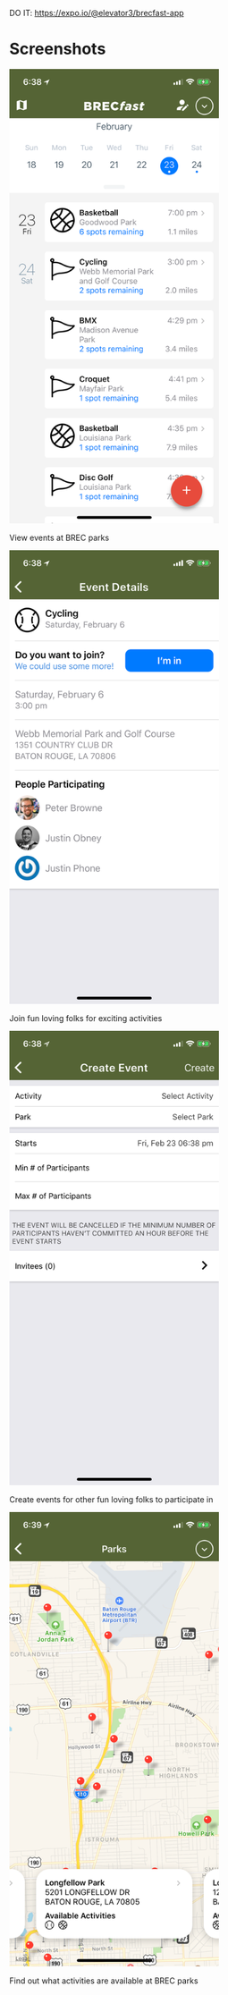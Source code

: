 DO IT: https://expo.io/@elevator3/brecfast-app

# Screenshots

<img src="assets/screenshots/01-events.PNG" width="375" />

View events at BREC parks

<img src="assets/screenshots/02-event.PNG" width="375" />

Join fun loving folks for exciting activities

<img src="assets/screenshots/03-create-event.PNG" width="375" />

Create events for other fun loving folks to participate in

<img src="assets/screenshots/04-parks.PNG" width="375" />

Find out what activities are available at BREC parks
